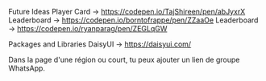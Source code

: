Future Ideas
Player Card -> https://codepen.io/TajShireen/pen/abJyxrX
Leaderboard -> https://codepen.io/borntofrappe/pen/ZZaaOe
Leaderboard -> https://codepen.io/ryanparag/pen/ZEGLqGW


Packages and Libraries
DaisyUI -> https://daisyui.com/

Dans la page d'une région ou court, tu peux ajouter un lien de groupe WhatsApp.